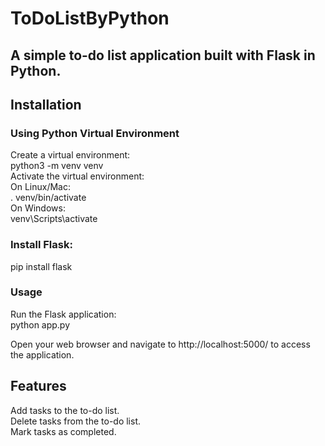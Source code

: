 # ToDoListByPython
## A simple to-do list application built with Flask in Python.
## Installation
### Using Python Virtual Environment
Create a virtual environment:<br>
 python3 -m venv venv<br>
Activate the virtual environment:<br>
On Linux/Mac:<br>
. venv/bin/activate<br>
On Windows:<br>
venv\Scripts\activate<br>
### Install Flask:
pip install flask<br>
### Usage
Run the Flask application:<br>
python app.py<br>

Open your web browser and navigate to http://localhost:5000/ to access the application.
<br>
## Features
Add tasks to the to-do list.<br>
Delete tasks from the to-do list.<br>
Mark tasks as completed.<br>
